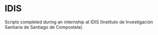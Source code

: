 # IDIS
Scripts completed during an internship at IDIS (Instituto de Investigación Sanitaria de Santiago de Compostela).
